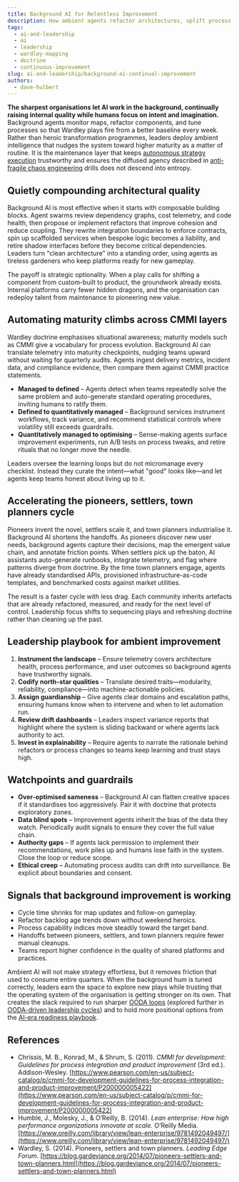 ```yaml
---
title: Background AI for Relentless Improvement
description: How ambient agents refactor architectures, uplift process maturity, and accelerate Wardley transitions without demanding heroics.
tags:
  - ai-and-leadership
  - ai
  - leadership
  - wardley-mapping
  - doctrine
  - continuous-improvement
slug: ai-and-leadership/background-ai-continual-improvement
authors:
  - dave-hulbert
---
```


**The sharpest organisations let AI work in the background, continually raising internal quality while humans focus on intent and imagination.** Background agents monitor maps, refactor components, and tune processes so that Wardley plays fire from a better baseline every week. Rather than heroic transformation programmes, leaders deploy ambient intelligence that nudges the system toward higher maturity as a matter of routine. It is the maintenance layer that keeps [autonomous strategy execution](/blog/ai-and-leadership/autonomous-strategy-execution) trustworthy and ensures the diffused agency described in [anti-fragile chaos engineering](/blog/ai-and-leadership/anti-fragile-chaos-engineering) drills does not descend into entropy.

<!-- truncate -->

## Quietly compounding architectural quality

Background AI is most effective when it starts with composable building blocks. Agent swarms review dependency graphs, cost telemetry, and code health, then propose or implement refactors that improve cohesion and reduce coupling. They rewrite integration boundaries to enforce contracts, spin up scaffolded services when bespoke logic becomes a liability, and retire shadow interfaces before they become critical dependencies. Leaders turn "clean architecture" into a standing order, using agents as tireless gardeners who keep platforms ready for new gameplay.

The payoff is strategic optionality. When a play calls for shifting a component from custom-built to product, the groundwork already exists. Internal platforms carry fewer hidden dragons, and the organisation can redeploy talent from maintenance to pioneering new value.

## Automating maturity climbs across CMMI layers

Wardley doctrine emphasises situational awareness; maturity models such as CMMI give a vocabulary for process evolution. Background AI can translate telemetry into maturity checkpoints, nudging teams upward without waiting for quarterly audits. Agents ingest delivery metrics, incident data, and compliance evidence, then compare them against CMMI practice statements.

- **Managed to defined** – Agents detect when teams repeatedly solve the same problem and auto-generate standard operating procedures, inviting humans to ratify them.
- **Defined to quantitatively managed** – Background services instrument workflows, track variance, and recommend statistical controls where volatility still exceeds guardrails.
- **Quantitatively managed to optimising** – Sense-making agents surface improvement experiments, run A/B tests on process tweaks, and retire rituals that no longer move the needle.

Leaders oversee the learning loops but do not micromanage every checklist. Instead they curate the intent—what "good" looks like—and let agents keep teams honest about living up to it.

## Accelerating the pioneers, settlers, town planners cycle

Pioneers invent the novel, settlers scale it, and town planners industrialise it. Background AI shortens the handoffs. As pioneers discover new user needs, background agents capture their decisions, map the emergent value chain, and annotate friction points. When settlers pick up the baton, AI assistants auto-generate runbooks, integrate telemetry, and flag where patterns diverge from doctrine. By the time town planners engage, agents have already standardised APIs, provisioned infrastructure-as-code templates, and benchmarked costs against market utilities.

The result is a faster cycle with less drag. Each community inherits artefacts that are already refactored, measured, and ready for the next level of control. Leadership focus shifts to sequencing plays and refreshing doctrine rather than cleaning up the past.

## Leadership playbook for ambient improvement

1. **Instrument the landscape** – Ensure telemetry covers architecture health, process performance, and user outcomes so background agents have trustworthy signals.
2. **Codify north-star qualities** – Translate desired traits—modularity, reliability, compliance—into machine-actionable policies.
3. **Assign guardianship** – Give agents clear domains and escalation paths, ensuring humans know when to intervene and when to let automation run.
4. **Review drift dashboards** – Leaders inspect variance reports that highlight where the system is sliding backward or where agents lack authority to act.
5. **Invest in explainability** – Require agents to narrate the rationale behind refactors or process changes so teams keep learning and trust stays high.

## Watchpoints and guardrails

- **Over-optimised sameness** – Background AI can flatten creative spaces if it standardises too aggressively. Pair it with doctrine that protects exploratory zones.
- **Data blind spots** – Improvement agents inherit the bias of the data they watch. Periodically audit signals to ensure they cover the full value chain.
- **Authority gaps** – If agents lack permission to implement their recommendations, work piles up and humans lose faith in the system. Close the loop or reduce scope.
- **Ethical creep** – Automating process audits can drift into surveillance. Be explicit about boundaries and consent.

## Signals that background improvement is working

- Cycle time shrinks for map updates and follow-on gameplay.
- Refactor backlog age trends down without weekend heroics.
- Process capability indices move steadily toward the target band.
- Handoffs between pioneers, settlers, and town planners require fewer manual cleanups.
- Teams report higher confidence in the quality of shared platforms and practices.

Ambient AI will not make strategy effortless, but it removes friction that used to consume entire quarters. When the background hum is tuned correctly, leaders earn the space to explore new plays while trusting that the operating system of the organisation is getting stronger on its own. That creates the slack required to run sharper [OODA loops](/terms/ooda-loop) (explored further in [OODA-driven leadership cycles](/blog/ai-and-leadership/winning-ai-leadership-cycles-with-the-ooda-loop)) and to hold more positional options from the [AI-era readiness playbook](/blog/ai-and-leadership/positioning-readiness).

## References

- Chrissis, M. B., Konrad, M., & Shrum, S. (2011). *CMMI for development: Guidelines for process integration and product improvement* (3rd ed.). Addison-Wesley. [https://www.pearson.com/en-us/subject-catalog/p/cmmi-for-development-guidelines-for-process-integration-and-product-improvement/P200000005422](https://www.pearson.com/en-us/subject-catalog/p/cmmi-for-development-guidelines-for-process-integration-and-product-improvement/P200000005422)
- Humble, J., Molesky, J., & O’Reilly, B. (2014). *Lean enterprise: How high performance organizations innovate at scale.* O’Reilly Media. [https://www.oreilly.com/library/view/lean-enterprise/9781492049497/](https://www.oreilly.com/library/view/lean-enterprise/9781492049497/)
- Wardley, S. (2014). Pioneers, settlers and town planners. *Leading Edge Forum*. [https://blog.gardeviance.org/2014/07/pioneers-settlers-and-town-planners.html](https://blog.gardeviance.org/2014/07/pioneers-settlers-and-town-planners.html)
